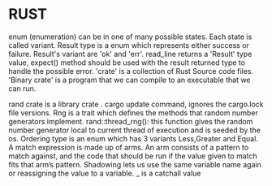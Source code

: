 # RUST

enum (enumeration) can be in one of many possible states. Each state is called variant.
Result type is a enum which represents either success or failure. 
Result's variant are 'ok' and 'err'.
read_line returns a 'Result' type value, expect() method should be used with the result returned type to handle the possible error.
'crate' is a collection of Rust Source code files.
'Binary crate' is a program that we can compile to an executable that we can run.

rand crate is  a library crate .
cargo update command, ignores the cargo.lock file versions.
Rng is a trait which defines the methods that random number generators implement.
rand::thread_rng(): this function gives the random number generator local to current thread of execution and is seeded by the os. 
Ordering type is an enum which has 3 variants Less,Greater and Equal.
A match expression is made up of arms. An arm consists of a pattern to match against, and the code that should be run if the value given to match fits that arm’s pattern. 
Shadowing lets us use the same variable name again or reassigning the value to a variable.
_ is a catchall value